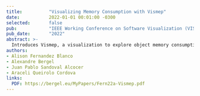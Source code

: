 ```yaml
---
title:          "Visualizing Memory Consumption with Vismep"
date:           2022-01-01 00:01:00 -0300
selected:       false
pub:            "IEEE Working Conference on Software Visualization (VISSOFT 2022, Research Track)"
pub_date:       "2022"
abstract: >-
  Introduces Vismep, a visualization to explore object memory consumption and identify performance issues.
authors:
- Alison Fernandez Blanco
- Alexandre Bergel
- Juan Pablo Sandoval Alcocer
- Araceli Queirolo Cordova
links:
  PDF: https://bergel.eu/MyPapers/Fern22a-Vismep.pdf
---
```

